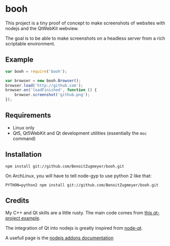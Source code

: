 booh
====

This project is a tiny proof of concept to make screenshots of websites with
nodejs and the QtWebKit webview.

The goal is to be able to make screenshots on a headless server from a rich
scriptable environment.

Example
-------

```js
var booh = require('booh');

var browser = new booh.Browser();
browser.load('http://github.com');
browser.on('loadFinished', function () {
    browser.screenshot('github.png');
});
```

Requirements
------------

* Linux only
* Qt5, Qt5WebKit and Qt development utilities (essentially the `moc` command)

Installation
------------

```
npm install git://github.com/BenoitZugmeyer/booh.git
```

On ArchLinux, you will have to tell node-gyp to use python 2 like that:

```
PYTHON=python2 npm install git://github.com/BenoitZugmeyer/booh.git
```

Credits
-------

My C++ and Qt skills are a little rusty. The main code comes from [this qt-project example](http://qt-project.org/doc/qt-5/qtwebkitexamples-webkitwidgets-framecapture-example.html).

The integration of Qt into nodejs is greatly inspired from [node-qt](https://github.com/arturadib/node-qt).

A usefull page is the [nodejs addons documentation](http://nodejs.org/api/addons.html)
